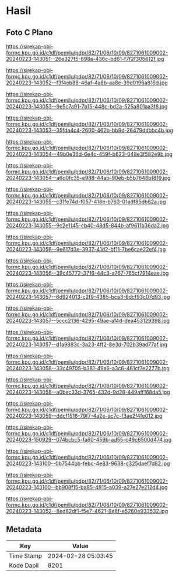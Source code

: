 # Hasil

## Foto C Plano

https://sirekap-obj-formc.kpu.go.id/c1df/pemilu/pdpr/82/71/06/10/09/8271061009002-20240223-143051--26e327f5-698a-436c-bd61-f7f2f305612f.jpg

https://sirekap-obj-formc.kpu.go.id/c1df/pemilu/pdpr/82/71/06/10/09/8271061009002-20240223-143052--f3f4eb88-46af-4a8b-aa8e-39d0196a816d.jpg

https://sirekap-obj-formc.kpu.go.id/c1df/pemilu/pdpr/82/71/06/10/09/8271061009002-20240223-143053--9e5c7a91-7b15-448c-bd2a-525a801aa3f8.jpg

https://sirekap-obj-formc.kpu.go.id/c1df/pemilu/pdpr/82/71/06/10/09/8271061009002-20240223-143053--35fda4c4-2600-462b-bb9d-26479ddbbc4b.jpg

https://sirekap-obj-formc.kpu.go.id/c1df/pemilu/pdpr/82/71/06/10/09/8271061009002-20240223-143054--49b0e36d-6e4c-459f-b623-048e3f582e9b.jpg

https://sirekap-obj-formc.kpu.go.id/c1df/pemilu/pdpr/82/71/06/10/09/8271061009002-20240223-143054--a6d0fc35-e988-44ab-90eb-b5b7648bf819.jpg

https://sirekap-obj-formc.kpu.go.id/c1df/pemilu/pdpr/82/71/06/10/09/8271061009002-20240223-143055--c31fe74d-f057-418e-b763-01adf85db82a.jpg

https://sirekap-obj-formc.kpu.go.id/c1df/pemilu/pdpr/82/71/06/10/09/8271061009002-20240223-143055--9c2e1145-cb40-48d5-844b-af9611b36da2.jpg

https://sirekap-obj-formc.kpu.go.id/c1df/pemilu/pdpr/82/71/06/10/09/8271061009002-20240223-143056--9e617d3e-3937-41d2-bf11-7be6cae22ef4.jpg

https://sirekap-obj-formc.kpu.go.id/c1df/pemilu/pdpr/82/71/06/10/09/8271061009002-20240223-143056--39c45772-3716-44c3-a767-765cf7914eae.jpg

https://sirekap-obj-formc.kpu.go.id/c1df/pemilu/pdpr/82/71/06/10/09/8271061009002-20240223-143057--6d924013-c2f9-4385-bca3-6dcf93c07d93.jpg

https://sirekap-obj-formc.kpu.go.id/c1df/pemilu/pdpr/82/71/06/10/09/8271061009002-20240223-143057--5ccc2136-4295-49ae-af4d-dea453129398.jpg

https://sirekap-obj-formc.kpu.go.id/c1df/pemilu/pdpr/82/71/06/10/09/8271061009002-20240223-143057--d1a9883c-3a23-4ff2-8e3d-702b39ad77af.jpg

https://sirekap-obj-formc.kpu.go.id/c1df/pemilu/pdpr/82/71/06/10/09/8271061009002-20240223-143058--33c49705-b381-49a6-a3c6-461cf7e2277b.jpg

https://sirekap-obj-formc.kpu.go.id/c1df/pemilu/pdpr/82/71/06/10/09/8271061009002-20240223-143058--a0bec33d-3765-432d-9d28-449aff168da5.jpg

https://sirekap-obj-formc.kpu.go.id/c1df/pemilu/pdpr/82/71/06/10/09/8271061009002-20240223-143059--ddcf1516-79f7-4a2e-ac7c-f3ae2f4fe012.jpg

https://sirekap-obj-formc.kpu.go.id/c1df/pemilu/pdpr/82/71/06/10/09/8271061009002-20240223-150929--074bcbc5-fa60-459b-ad55-c49c6500d474.jpg

https://sirekap-obj-formc.kpu.go.id/c1df/pemilu/pdpr/82/71/06/10/09/8271061009002-20240223-143100--0b7544bb-febc-4e83-9638-c325daef7d82.jpg

https://sirekap-obj-formc.kpu.go.id/c1df/pemilu/pdpr/82/71/06/10/09/8271061009002-20240223-143100--bb908f15-ba85-4815-a039-a27e27e212d4.jpg

https://sirekap-obj-formc.kpu.go.id/c1df/pemilu/pdpr/82/71/06/10/09/8271061009002-20240223-143052--8ed82df1-f5e7-4621-8e6f-e5260e933532.jpg


## Metadata

| Key        | Value               |
| ---------- | ------------------- |
| Time Stamp | 2024-02-28 05:03:45 |
| Kode Dapil | 8201                |



